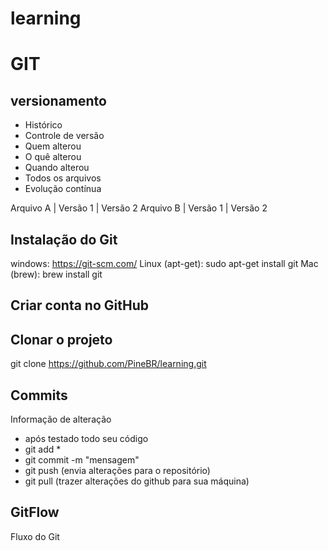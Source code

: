 # learning

# GIT
## versionamento
- Histórico
- Controle de versão
- Quem alterou
- O quê alterou
- Quando alterou
- Todos os arquivos
- Evolução contínua

Arquivo A | Versão 1 | Versão 2
Arquivo B | Versão 1 | Versão 2

## Instalação do Git
windows: https://git-scm.com/
Linux (apt-get): sudo apt-get install git
Mac (brew): brew install git

## Criar conta no GitHub

## Clonar o projeto
git clone https://github.com/PineBR/learning.git

## Commits
Informação de alteração
- após testado todo seu código
- git add *
- git commit -m "mensagem"
- git push (envia alterações para o repositório)
- git pull (trazer alterações do github para sua máquina)

## GitFlow
Fluxo do Git

